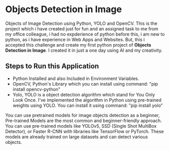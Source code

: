 # Objects Detection in Image
Objects of Image Detection using Python, YOLO and OpenCV. This is the project which i have created just for fun and an assigned task to me from my office colleague, i had no expderience of python before this, i am new to python, as i have experience in Web Apps and Websites. But, this i accepted this challenge and create my first python project of <b>Objects Detection in Image</b>. I created it in just a one day using AI and my creativity.

## Steps to Run this Application
<ul>
  <li>
    Python Installed and also Included in Environment Variables.
  </li>
  <li>
    OpenCV, Python's Library which you can install using command: "pip install opencv-python"
  </li>
  <li>
    Yolo, YOLO is a object detection algorithm which stand for You Only Look Once. I've implemented the algorithm in Python using pre-trained weights using YOLO. You can install it using command: "pip install yolo"
  </li>
</ul>

You can use pretrained models for image objects detection as a beginner, Pre-trained Models are the most common and beginner-friendly approach. You can use pre-trained models like YOLOv5, SSD (Single Shot MultiBox Detector), or Faster R-CNN with libraries like TensorFlow or PyTorch. These models are already trained on large datasets and can detect various objects.




